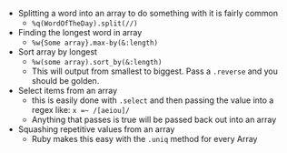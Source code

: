 * Splitting a word into an array to do something with it is fairly
common
  * `%q(WordOfTheDay).split(//)`
* Finding the longest word in array
  * `%w{Some array}.max-by(&:length)`
* Sort array by longest
  * `%w(some array).sort_by(&:length)`
  * This will output from smallest to biggest. Pass a `.reverse` and you
  should be golden.
* Select items from an array
  * this is easily done with `.select` and then passing the value into
  a regex like: `x =~ /[aeiou]/`
  * Anything that passes is true will be passed back out into an array
* Squashing repetitive values from an array
  * Ruby makes this easy with the `.uniq` method for every Array

